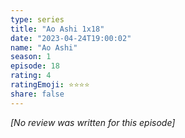 ```yaml
---
type: series
title: "Ao Ashi 1x18"
date: "2023-04-24T19:00:02"
name: "Ao Ashi"
season: 1
episode: 18
rating: 4
ratingEmoji: ⭐️⭐️⭐️⭐️
share: false
---
```


*[No review was written for this episode]*
